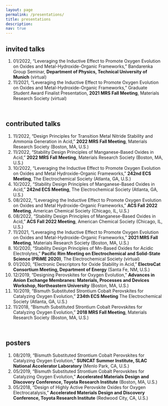 ```yaml
---
layout: page
permalink: /presentations/
title: presentations
description:
nav: true
---
```


## invited talks

1. 01/2022, “Leveraging the Inductive Effect to Promote Oxygen Evolution on Oxides and Metal-Hydroxide-Organic Frameworks,” Bandarenka Group Seminar, **Department of Physics, Technical University of Munich** (virtual)
2. 11/2021, “Leveraging the Inductive Effect to Promote Oxygen Evolution on Oxides and Metal-Hydroxide-Organic Frameworks,” Graduate Student Award Finalist Presentation, **2021 MRS Fall Meeting**, Materials Research
Society (virtual)

<br>

## contributed talks

1. 11/2022, “Design Principles for Transition Metal Nitride Stability and Ammonia Generation in Acid,” **2022 MRS Fall Meeting**, Materials Research Society (Boston, MA, U.S.)
2. 11/2022, “Stability Design Principles of Manganese-Based Oxides in Acid,” **2022 MRS Fall Meeting**, Materials Research Society (Boston, MA, U.S.)
3. 10/2022, “Leveraging the Inductive Effect to Promote Oxygen Evolution on Oxides and Metal Hydroxide-Organic Frameworks,” **242nd ECS Meeting**, The Electrochemical Society (Atlanta, GA, U.S.)
4. 10/2022, “Stability Design Principles of Manganese-Based Oxides in Acid,” **242nd ECS Meeting**, The Electrochemical Society (Atlanta, GA, U.S.)
5. 08/2022, “Leveraging the Inductive Effect to Promote Oxygen Evolution on Oxides and Metal Hydroxide-Organic Frameworks,” **ACS Fall 2022 Meeting**, American Chemical Society (Chicago, IL, U.S.)
6. 08/2022, “Stability Design Principles of Manganese-Based Oxides in Acid,” **ACS Fall 2022 Meeting**, American Chemical Society (Chicago, IL, U.S.)
7. 11/2021, “Leveraging the Inductive Effect to Promote Oxygen Evolution on Oxides and Metal-Hydroxide-Organic Frameworks,” **2021 MRS Fall Meeting**, Materials Research Society (Boston, MA, U.S.)
8. 10/2020, “Stability Design Principles of Mn-Based Oxides for Acidic Electrolytes,” **Pacific Rim Meeting on Electrochemical and Solid-State Science (PRiME 2020)**, The Electrochemical Society (virtual)
9. 01/2020, “Electronic Descriptors for Oxide Stability in Acid,” **ElectroCat Consortium Meeting, Department of Energy** (Santa Fe, NM, U.S.)
10. 12/2019, “Designing Perovskites for Oxygen Evolution,” **Advances in Anion Exchange Membranes: Materials, Processes and Devices Workshop, Northeastern University** (Boston, MA, U.S.)
11. 10/2019, “Bismuth Substituted Strontium Cobalt Perovskites for Catalyzing Oxygen Evolution,” **234th ECS Meeting** The Electrochemical Society (Atlanta, GA, U.S.)
12. 11/2018, “Bismuth Substituted Strontium Cobalt Perovskites for Catalyzing Oxygen Evolution,” **2018 MRS Fall Meeting**, Materials Research Society (Boston, MA, U.S.)

<br>

## posters

1. 08/2019, “Bismuth Substituted Strontium Cobalt Perovskites for Catalyzing Oxygen Evolution,” **SUNCAT Summer Institute, SLAC National Accelerator Laboratory** (Menlo Park, CA, U.S.)
2. 05/2019, “Bismuth Substituted Strontium Cobalt Perovskites for Catalyzing Oxygen Evolution,” **Accelerated Materials Design and Discovery Conference, Toyota Research Institute** (Boston, MA, U.S.)
3. 05/2018, “Design of Highly Active Perovskite Oxides for Oxygen Electrocatalysis,” **Accelerated Materials Design and Discovery Conference, Toyota Research Institute** (Redwood City, CA, U.S.)
